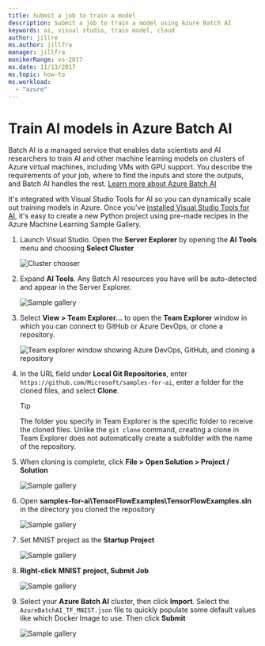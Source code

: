 ```yaml
---
title: Submit a job to train a model
description: Submit a job to train a model using Azure Batch AI
keywords: ai, visual studio, train model, cloud
author: jillre
ms.author: jillfra
manager: jillfra
monikerRange: vs-2017
ms.date: 11/13/2017
ms.topic: how-to
ms.workload:
  - "azure"
---
```

# Train AI models in Azure Batch AI

Batch AI is a managed service that enables data scientists and AI researchers to train AI and other machine learning models on clusters of Azure virtual machines, including VMs with GPU support. You describe the requirements of your job, where to find the inputs and store the outputs, and Batch AI handles the rest. [Learn more about Azure Batch AI](/azure/batch-ai/overview)

It's integrated with Visual Studio Tools for AI so you can dynamically scale out training models in Azure.  Once you've [installed Visual Studio Tools for AI](installation.md), it's easy to create a new Python project using pre-made recipes in the Azure Machine Learning Sample Gallery.

1. Launch Visual Studio. Open the **Server Explorer** by opening the **AI Tools** menu and choosing **Select Cluster**

    ![Cluster chooser](media/train-model/select-cluster.png)

2. Expand **AI Tools**. Any Batch AI resources you have will be auto-detected and appear in the Server Explorer.

    ![Sample gallery](media/train-model/batchai.png)

3. Select **View > Team Explorer...** to open the **Team Explorer** window in which you can connect to GitHub or Azure DevOps, or clone a repository.

    ![Team explorer window showing Azure DevOps, GitHub, and cloning a repository](media/train-model/team-explorer-devops.png)

4. In the URL field under **Local Git Repositories**, enter `https://github.com/Microsoft/samples-for-ai`, enter a folder for the cloned files, and select **Clone**.

    > [!Tip]
    > The folder you specify in Team Explorer is the specific folder to receive the cloned files. Unlike the `git clone` command, creating a clone in Team Explorer does not automatically create a subfolder with the name of the repository.

5. When cloning is complete, click **File > Open Solution > Project / Solution**

    ![Sample gallery](media/train-model/open-solution.png)

6. Open **samples-for-ai\TensorFlowExamples\TensorFlowExamples.sln** in the directory you cloned the repository

    ![Sample gallery](media/train-model/tensorflowexamples.png)

7. Set MNIST project as the **Startup Project**

    ![Sample gallery](media/train-model/mnist-startup.png)

8. <strong>Right-click **MNIST project,** **Submit Job**</strong>

    ![Sample gallery](media/train-model/submit-job.png)
9. Select your **Azure Batch AI** cluster, then click **Import**. Select the `AzureBatchAI_TF_MNIST.json` file to quickly populate some default values like which Docker Image to use. Then click **Submit**

    ![Sample gallery](media/train-model/submit-batch.png)
